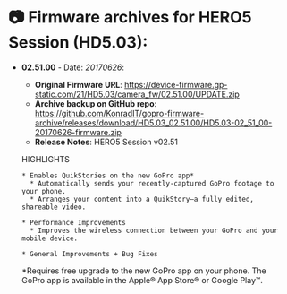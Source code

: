 # 📷 Firmware archives for HERO5 Session (HD5.03):

- **02.51.00** - Date: *20170626*:
	- **Original Firmware URL**: https://device-firmware.gp-static.com/21/HD5.03/camera_fw/02.51.00/UPDATE.zip
	- **Archive backup on GitHub repo**: https://github.com/KonradIT/gopro-firmware-archive/releases/download/HD5.03_02.51.00/HD5.03-02_51_00-20170626-firmware.zip
	- **Release Notes**:
	HERO5 Session v02.51
	
	HIGHLIGHTS
	
	  * Enables QuikStories on the new GoPro app* 
	    * Automatically sends your recently-captured GoPro footage to your phone.
	    * Arranges your content into a QuikStory—a fully edited, shareable video.
	
	  * Performance Improvements 
	    * Improves the wireless connection between your GoPro and your mobile device.
	
	  * General Improvements + Bug Fixes
	
	*Requires free upgrade to the new GoPro app on your phone. The GoPro app is available in the Apple® App Store® or Google Play™. 
	
	
				
